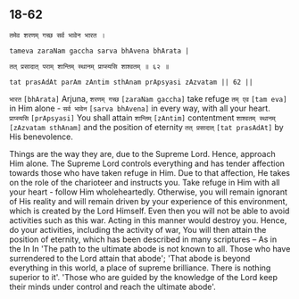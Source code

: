 ## 18-62


```shloka-sa
तमेव शरणम् गच्छ सर्व भावेन भारत ।
```
```shloka-sa-hk
tameva zaraNam gaccha sarva bhAvena bhArata |
```
```shloka-sa
तत् प्रसादात् पराम् शान्तिम् स्थानम् प्राप्स्यसि शाश्वतम् ॥ ६२ ॥
```
```shloka-sa-hk
tat prasAdAt parAm zAntim sthAnam prApsyasi zAzvatam || 62 ||
```

`भारत` `[bhArata]` Arjuna, `शरणम् गच्छ` `[zaraNam gaccha]` take refuge `तम् एव` `[tam eva]` in Him alone - `सर्व भावेन` `[sarva bhAvena]` in every way, with all your heart. `प्राप्स्यसि` `[prApsyasi]` You shall attain `शान्तिम्` `[zAntim]` contentment `शाश्वतम् स्थानम्` `[zAzvatam sthAnam]` and the position of eternity `तत् प्रसादात्` `[tat prasAdAt]` by His benevolence.

Things are the way they are, due to the Supreme Lord. Hence, approach Him alone. 
The Supreme Lord controls everything and has tender affection towards those who have taken refuge in Him. Due to that affection, He takes on the role of the charioteer and instructs you. 
Take refuge in Him with all your heart - follow Him wholeheartedly. Otherwise, you will remain ignorant of His reality and will remain driven by your experience of this environment, which is created by the Lord Himself. 
Even then you will not be able to avoid activities such as this war. Acting in this manner would destroy you. 
Hence, do your activities, including the activity of war, 
You will then attain the position of eternity, which has been described in many scriptures –
As in the 
In 
In 
 'The path to the ultimate abode is not known to all. Those who have surrendered to the Lord attain that abode'; 
 'That abode is beyond everything in this world, a place of supreme brilliance. There is nothing superior to it'. 'Those who are guided by the knowledge of the Lord keep their minds under control and reach the ultimate abode'.

